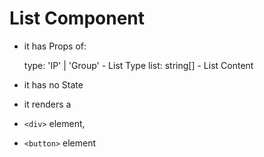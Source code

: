 # List Component

- it has Props of:

  type: 'IP' | 'Group' - List Type
  list: string[] -  List Content

- it has no State

- it renders a

-  `<div>` element,

-  `<button>` element